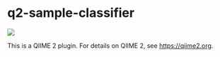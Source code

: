 # q2-sample-classifier

![](https://github.com/qiime2/q2-sample-classifier/workflows/ci/badge.svg)

This is a QIIME 2 plugin. For details on QIIME 2, see https://qiime2.org.